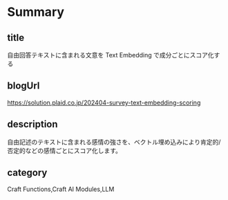 # Summary

## title

自由回答テキストに含まれる文意を Text Embedding で成分ごとにスコア化する

## blogUrl

https://solution.plaid.co.jp/202404-survey-text-embedding-scoring

## description

自由記述のテキストに含まれる感情の強さを、ベクトル埋め込みにより肯定的/否定的などの感情ごとにスコア化します。

## category

Craft Functions,Craft AI Modules,LLM